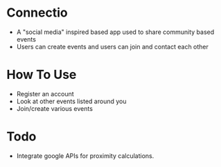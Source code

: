 # Connectio
- A "social media" inspired based app used to share community based events
- Users can create events and users can join and contact each other
# How To Use
- Register an account
- Look at other events listed around you
- Join/create various events
# Todo
- Integrate google APIs for proximity calculations.
